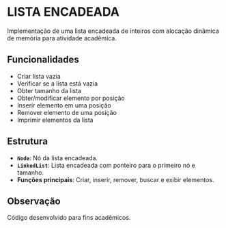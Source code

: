 # LISTA ENCADEADA

Implementação de uma lista encadeada de inteiros com alocação dinâmica de memória para atividade acadêmica.

## Funcionalidades

- Criar lista vazia
- Verificar se a lista está vazia
- Obter tamanho da lista
- Obter/modificar elemento por posição
- Inserir elemento em uma posição
- Remover elemento de uma posição
- Imprimir elementos da lista

## Estrutura
- **`Node`**: Nó da lista encadeada.
- **`LinkedList`**: Lista encadeada com ponteiro para o primeiro nó e tamanho.
- **Funções principais**: Criar, inserir, remover, buscar e exibir elementos.

## Observação
Código desenvolvido para fins acadêmicos.